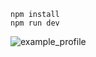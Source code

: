 ```
npm install
npm run dev
```

![example_profile](https://nostr-profile.vercel.app/api/profile/1beecee55f69ebc2890403606f28b5e8ebbab23d226730e12b4bf762d29d2162)
